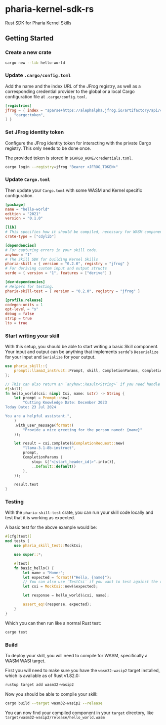 # pharia-kernel-sdk-rs

Rust SDK for Pharia Kernel Skills

## Getting Started

### Create a new crate

```sh
cargo new --lib hello-world
```

### Update `.cargo/config.toml`

Add the name and the index URL of the JFrog registry, as well as a corresponding credential provider to the global or a local Cargo configuration file at `.cargo/config.toml`.

```toml
[registries]
jfrog = { index = "sparse+https://alephalpha.jfrog.io/artifactory/api/cargo/pharia-kernel-crates/index/", credential-provider = [
    "cargo:token",
] }
```

### Set JFrog identity token

Configure the JFrog identity token for interacting with the private Cargo registry. This only needs to be done once.

The provided token is stored in `$CARGO_HOME/credentials.toml`.

```sh
cargo login --registry=jfrog "Bearer <JFROG_TOKEN>"
```

### Update `Cargo.toml`

Then update your `Cargo.toml` with some WASM and Kernel specific configuration.

```toml
[package]
name = "hello-world"
edition = "2021"
version = "0.1.0"

[lib]
# This specifies how it should be compiled, necessary for WASM components.
crate-type = ["cdylib"]

[dependencies]
# For capturing errors in your skill code.
anyhow = "1"
# The Skill SDK for building Kernel Skills
pharia-skill = { version = "0.2.0", registry = "jfrog" }
# For deriving custom input and output structs
serde = { version = "1", features = ["derive"] }

[dev-dependencies]
# Helpers for testing.
pharia-skill-test = { version = "0.2.0", registry = "jfrog" }

[profile.release]
codegen-units = 1
opt-level = "s"
debug = false
strip = true
lto = true
```

### Start writing your skill

With this setup, you should be able to start writing a basic Skill component. Your input and output can be anything that implements `serde`'s `Deserialize` for your input and `Serialize` for your output.

```rust
use pharia_skill::{
    prompt::llama3_instruct::Prompt, skill, CompletionParams, CompletionRequest, Csi,
};

// This can also return an `anyhow::Result<String>` if you need handle errors.
#[skill]
fn hello_world(csi: &impl Csi, name: &str) -> String {
    let prompt = Prompt::new(
        "Cutting Knowledge Date: December 2023
Today Date: 23 Jul 2024

You are a helpful assistant.",
    )
    .with_user_message(format!(
        "Provide a nice greeting for the person named: {name}"
    ));

    let result = csi.complete(&CompletionRequest::new(
        "llama-3.1-8b-instruct",
        prompt,
        CompletionParams {
            stop: &["<|start_header_id|>".into()],
            ..Default::default()
        },
    ));

    result.text
}
```

### Testing

With the `pharia-skill-test` crate, you can run your skill code locally and test that it is working as expected.

A basic test for the above example would be:

```rust
#[cfg(test)]
mod tests {
    use pharia_skill_test::MockCsi;

    use super::*;

    #[test]
    fn basic_hello() {
        let name = "Homer";
        let expected = format!("Hello, {name}");
        // You can also use `TestCsi` if you want to test against the real inference.
        let csi = MockCsi::new(&expected);

        let response = hello_world(&csi, name);

        assert_eq!(response, expected);
    }
}
```

Which you can then run like a normal Rust test:

```sh
cargo test
```

### Build

To deploy your skill, you will need to compile for WASM, specifically a WASM WASI target.

First you will need to make sure you have the `wasm32-wasip2` target installed, which is available as of Rust v1.82.0:

```sh
rustup target add wasm32-wasip2
```

Now you should be able to compile your skill:

```sh
cargo build --target wasm32-wasip2 --release
```

You can now find your compiled component in your `target` directory, like `target/wasm32-wasip2/release/hello_world.wasm`
